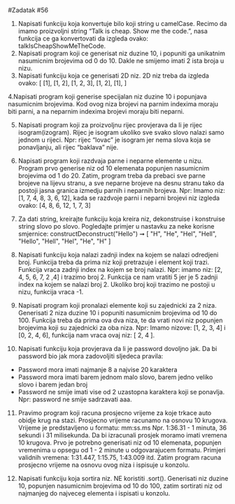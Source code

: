 #Zadatak #56

1. Napisati funkciju koja konvertuje bilo koji string u camelCase. Recimo da imamo proizvoljni string  “Talk is cheap. Show me the code.”, nasa funkcija ce ga konvertovati da izgleda ovako: talkIsCheapShowMeTheCode.
2. Napisati program koji ce generisat niz duzine 10, i popuniti ga unikatnim nasumicnim brojevima od 0 do 10. Dakle ne smijemo imati 2 ista broja u nizu.
3. Napisati funkciju koja ce generisati 2D niz. 2D niz treba da izgleda ovako:
[
  [1],
  [1, 2],
  [1, 2, 3],
  [1, 2],
  [1],
]

4.Napisati program koji generise specijalan niz duzine 10 i popunjava nasumicnim brojevima. Kod ovog niza brojevi na parnim indexima moraju biti parni, a na neparnim indexima brojevi moraju biti neparni.

5. Napisati program koji za proizvoljnu rijec provjerava da li je rijec isogram(izogram). Rijec je isogram ukoliko sve svako slovo nalazi samo jednom u rijeci. Npr: rijec “lovac” je isogram jer nema slova koja se ponavljanju, ali rijec “baklava” nije.

6. Napisati program koji razdvaja parne i neparne elemente u nizu. Program prvo generise niz od 10 elemenata popunjen nasumicnim brojevima od 1 do 20. Zatim, program treba da prebaci sve parne brojeve na lijevu stranu, a sve neparne brojeve na desnu stranu tako da postoji jasna granica izmedju parnih i neparnih brojeva.
Npr:
Imamo niz: [1, 7, 4, 8, 3, 6, 12], kada se razdvoje parni i neparni brojevi niz izgleda ovako: [4, 8, 6, 12, 1, 7, 3]

7. Za dati string, kreirajte funkciju koja kreira niz, dekonstruise i konstruise string slovo po slovo. Pogledajte primjer u nastavku za neke korisne smjernice:
constructDeconstruct("Hello") ➞ [
  "H",
  "He",
  "Hel",
  "Hell",
  "Hello",
  "Hell",
  "Hel",
  "He",
  "H"
]

8. Napisati funkciju koja nalazi zadnji index na kojem se nalazi odredjeni broj. Funkcija treba da prima niz koji pretrazuje i element koji trazi. Funkcija vraca zadnji index na kojem se broj nalazi. Npr: imamo niz: [2, 4, 5, 6, 7, 2 ,4] i trazimo broj 2. Funkcija ce nam vratiti 5 jer je 5 zadnji index na kojem se nalazi broj 2. Ukoliko broj koji trazimo ne postoji u nizu, funkcija vraca -1.

9. Napisati program koji pronalazi elemente koji su zajednicki za 2 niza. Generisati 2 niza duzine 10 i popuniti nasumicnim brojevima od 10 do 100. Funkcija treba da prima ova dva niza, te da vrati novi niz popunjen brojevima koji su zajednicki za oba niza. Npr: Imamo nizove: [1, 2, 3, 4] i [0, 2, 4, 6], funkcija nam vraca ovaj niz: [ 2, 4 ].

10. Napisati funkciju koja provjerava da li je password dovoljno jak. Da bi password bio jak mora zadovoljiti sljedeca pravila:
- Password mora imati najmanje 8 a najvise 20 karaktera
- Password mora imati barem jednom malo slovo, barem jedno veliko slovo i barem jedan broj
- Password ne smije imati vise od 2 uzastopna karaktera koji se ponavlja. Npr: password ne smije sadrzavati aaa.

11. Pravimo program koji racuna prosjecno vrijeme za koje trkace auto obidje krug na stazi. Prosjecno vrijeme racunamo na osnovu 10 krugova. Vrijeme je predstavljeno u formatu: mm:ss.ms Npr. 1:36.31 - 1 minuta, 36 sekundi i 31 milisekunda. Da bi izracunali prosjek moramo imati vremena 10 krugova. Prvo je potrebno generisati niz od 10 elemenata, popunjen vremenima u opsegu od 1 - 2 minute u odgovarajucem formatu. Primjeri validnih vremena: 1:31.447, 1:15.75, 1:43.009 itd. Zatim program racuna prosjecno vrijeme na osnovu ovog niza i ispisuje u konzolu.

12. Napisati funkciju koja sortira niz. NE koristiti .sort(). Generisati niz duzine 10, popunjen nasumicnim brojevima od 10 do 100, zatim sortirati niz od najmanjeg do najveceg elementa i ispisati u konzolu.
